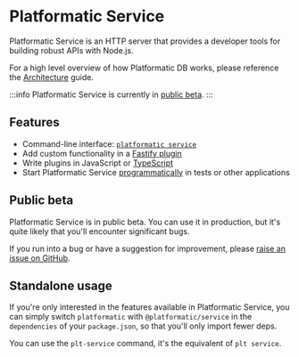 # Platformatic Service

Platformatic Service is an HTTP server that provides a developer tools for
building robust APIs with Node.js.

For a high level overview of how Platformatic DB works, please reference the
[Architecture](/getting-started/architecture.md) guide.

:::info
Platformatic Service is currently in [public beta](#public-beta).
:::

## Features

- Command-line interface: [`platformatic service`](/reference/cli.md#service)
- Add custom functionality in a [Fastify plugin](/reference/db/plugin.md)
- Write plugins in JavaScript or [TypeScript](/reference/cli.md#compile)
- Start Platformatic Service [programmatically](/reference/service/programmatic.md) in tests or other applications

## Public beta

Platformatic Service is in public beta. You can use it in production, but it's quite
likely that you'll encounter significant bugs.

If you run into a bug or have a suggestion for improvement, please
[raise an issue on GitHub](https://github.com/platformatic/platformatic/issues/new). 

## Standalone usage

If you're only interested in the features available in Platformatic Service, you can simply switch `platformatic` with `@platformatic/service` in the `dependencies` of your `package.json`, so that you'll only import fewer deps.

You can use the `plt-service` command, it's the equivalent of `plt service`.
